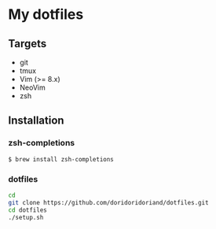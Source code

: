 # My dotfiles
## Targets
- git
- tmux
- Vim (>= 8.x)
- NeoVim
- zsh

## Installation
### zsh-completions
`$ brew install zsh-completions`

### dotfiles
```sh
cd
git clone https://github.com/doridoridoriand/dotfiles.git
cd dotfiles
./setup.sh
```
